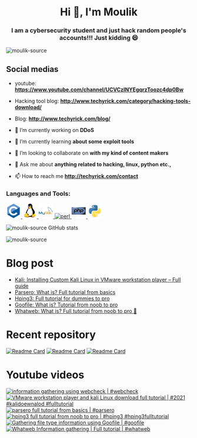 <h1 align="center">Hi 👋, I'm Moulik</h1>
<h3 align="center">I am a cybersecurity student and just hack random people's accounts!!! Just kidding 😄</h3>

<p align="left"> <img src="https://komarev.com/ghpvc/?username=moulik-source&label=Profile%20views&color=0e75b6&style=flat" alt="moulik-source" /> </p> 

## Social medias
- youtube: **https://www.youtube.com/channel/UCVCzINYEgqrzToozc4dp0Bw**
- Hacking tool blog: **http://www.techyrick.com/category/hacking-tools-download/**
- Blog: **http://www.techyrick.com/blog/**

- 🔭 I’m currently working on **DDoS**

- 🌱 I’m currently learning **about some exploit tools**

- 👯 I’m looking to collaborate on **with my kind of content makers**

- 💬 Ask me about **anything related to hacking, linux, python etc.,**

- 📫 How to reach me **http://techyrick.com/contact**


<h3 align="left">Languages and Tools:</h3>
<p align="left"> <a href="https://www.cprogramming.com/" target="_blank"> <img src="https://raw.githubusercontent.com/devicons/devicon/master/icons/c/c-original.svg" alt="c" width="40" height="40"/> </a> <a href="https://www.linux.org/" target="_blank"> <img src="https://raw.githubusercontent.com/devicons/devicon/master/icons/linux/linux-original.svg" alt="linux" width="40" height="40"/> </a> <a href="https://www.mysql.com/" target="_blank"> <img src="https://raw.githubusercontent.com/devicons/devicon/master/icons/mysql/mysql-original-wordmark.svg" alt="mysql" width="40" height="40"/> </a> <a href="https://www.perl.org/" target="_blank"> <img src="https://api.iconify.design/logos-perl.svg" alt="perl" width="40" height="40"/> </a> <a href="https://www.php.net" target="_blank"> <img src="https://raw.githubusercontent.com/devicons/devicon/master/icons/php/php-original.svg" alt="php" width="40" height="40"/> </a> <a href="https://www.python.org" target="_blank"> <img src="https://raw.githubusercontent.com/devicons/devicon/master/icons/python/python-original.svg" alt="python" width="40" height="40"/> </a> </p>



![moulik-source GitHub stats](https://github-readme-stats.vercel.app/api?username=moulik-source&show_icons=true&theme=vision-friendly-dark)

<p><img align="center" src="https://github-readme-streak-stats.herokuapp.com/?user=moulik-source&theme=vision-friendly-dark" alt="moulik-source" /></p>

# Blog post
<!-- BLOG-POST-LIST:START -->
- [Kali: Installing Custom Kali Linux in VMware workstation player – Full guide](https://www.techyrick.com/kali-installing-custom-kali-linux-in-vmware-workstation-player-full-guide/)
- [Parsero: What is? Full tutorial from basics](https://www.techyrick.com/parsero/)
- [Hping3: Full tutorial for dummies to pro](https://www.techyrick.com/hping3-full-tutorial-for-dummies-to-pro/)
- [Goofile: What is? Tutorial from noob to pro](https://www.techyrick.com/goofile/)
- [Whatweb: What is? Full tutorial from noob to pro 💯](https://www.techyrick.com/whatweb/)
<!-- BLOG-POST-LIST:END -->

# Recent repository 

[![Readme Card](https://github-readme-stats.vercel.app/api/pin/?username=moulik-source&repo=ddos&theme=outrun)](https://github.com/moulik-source/ddos) 
[![Readme Card](https://github-readme-stats.vercel.app/api/pin/?username=moulik-source&repo=port-scan&theme=outrun)](https://github.com/moulik-source/port-scan)
[![Readme Card](https://github-readme-stats.vercel.app/api/pin/?username=moulik-source&repo=webcheck&theme=outrun)](https://github.com/moulik-source/webcheck)

# Youtube videos

<!-- YOUTUBE:START -->
[![information gathering using webcheck | #webcheck](https://freshidea.com/jonah/app/youtube-card/?id=Eq4GdBKIe30)](https://www.youtube.com/watch?v=Eq4GdBKIe30 "information gathering using webcheck | #webcheck")
[![VMware workstation player and kali Linux download full tutorial | #2021 #kalidoewnalod #fulltutorial](https://freshidea.com/jonah/app/youtube-card/?id=IyQN_PzwhgI)](https://www.youtube.com/watch?v=IyQN_PzwhgI "VMware workstation player and kali Linux download full tutorial | #2021 #kalidoewnalod #fulltutorial")
[![parsero full tutorial from basics | #parsero](https://freshidea.com/jonah/app/youtube-card/?id=ZQcdi6MS0I0)](https://www.youtube.com/watch?v=ZQcdi6MS0I0 "parsero full tutorial from basics | #parsero")
[![hping3 full tutorial from noob to pro | #hping3 #hping3fulltutorial](https://freshidea.com/jonah/app/youtube-card/?id=Mqhv6uhC794)](https://www.youtube.com/watch?v=Mqhv6uhC794 "hping3 full tutorial from noob to pro | #hping3 #hping3fulltutorial")
[![Gathering file type information using Goofile | #goofile](https://freshidea.com/jonah/app/youtube-card/?id=t_Nn3oh3NaM)](https://www.youtube.com/watch?v=t_Nn3oh3NaM "Gathering file type information using Goofile | #goofile")
[![Whatweb Information gathering | Full tutorial | #whatweb](https://freshidea.com/jonah/app/youtube-card/?id=0Y6nSCj394Q)](https://www.youtube.com/watch?v=0Y6nSCj394Q "Whatweb Information gathering | Full tutorial | #whatweb")<!-- YOUTUBE:END -->
